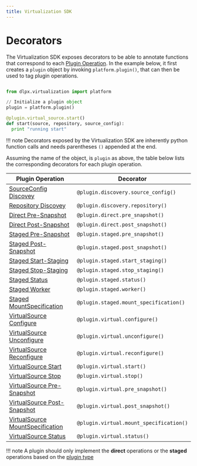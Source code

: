 ```yaml
---
title: Virtualization SDK
---
```


# Decorators

The Virtualization SDK exposes decorators to be able to annotate functions that correspond to each [Plugin Operation](Plugin_Operations.md). 
In the example below, it first creates a `plugin` object by invoking `platform.plugin()`, that can then be used to tag plugin operations.


```python

from dlpx.virtualization import platform

// Initialize a plugin object
plugin = platform.plugin()

@plugin.virtual_source.start()
def start(source, repository, source_config):
  print "running start" 
```

!!! note
    Decorators exposed by the Virtualization SDK are inherently python function calls and needs parentheses `()` appended at the end.

Assuming the name of the object, is `plugin` as above, the table below lists the corresponding decorators for each plugin operation.

Plugin Operation | Decorator
---------------- |  --------
[SourceConfig Discovey](Plugin_Operations.md#sourceconfig-discovery) | `@plugin.discovery.source_config()`
[Repository Discovey](Plugin_Operations.md#repository-discovery) | `@plugin.discovery.repository()`
[Direct Pre-Snapshot](Plugin_Operations.md#linkedsource-pre-snapshot) | `@plugin.direct.pre_snapshot()`
[Direct Post-Snapshot](Plugin_Operations.md#linkedsource-post-snapshot) | `@plugin.direct.post_snapshot()`
[Staged Pre-Snapshot](Plugin_Operations.md#linkedsource-pre-snapshot) | `@plugin.staged.pre_snapshot()`
[Staged Post-Snapshot](Plugin_Operations.md#linkedsource-post-snapshot) | `@plugin.staged.post_snapshot()`
[Staged Start-Staging](Plugin_Operations.md#linkedsource-start-staging) | `@plugin.staged.start_staging()`
[Staged Stop-Staging](Plugin_Operations.md#linkedsource-stop-staging) | `@plugin.staged.stop_staging()`
[Staged Status](Plugin_Operations.md#linkedsource-status) | `@plugin.staged.status()`
[Staged Worker](Plugin_Operations.md#linkedsource-worker) | `@plugin.staged.worker()`
[Staged MountSpecification](Plugin_Operations.md#linkedsource-mount-specification) | `@plugin.staged.mount_specification()`
[VirtualSource Configure](Plugin_Operations.md#virtualsource-configure) | `@plugin.virtual.configure()`
[VirtualSource Unconfigure](Plugin_Operations.md#virtualsource-unconfigure) | `@plugin.virtual.unconfigure()`
[VirtualSource Reconfigure](Plugin_Operations.md#virtualsource-reconfigure) | `@plugin.virtual.reconfigure()`
[VirtualSource Start](Plugin_Operations.md#virtualsource-start) | `@plugin.virtual.start()`
[VirtualSource Stop](Plugin_Operations.md#virtualsource-stop) | `@plugin.virtual.stop()`
[VirtualSource Pre-Snapshot](Plugin_Operations.md#virtualsource-pre-snapshot) | `@plugin.virtual.pre_snapshot()`
[VirtualSource Post-Snapshot](Plugin_Operations.md#virtualsource-post-snapshot) | `@plugin.virtual.post_snapshot()`
[VirtualSource MountSpecification](Plugin_Operations.md#virtualsource-mount-specification) | `@plugin.virtual.mount_specification()`
[VirtualSource Status](Plugin_Operations.md#virtualsource-status) | `@plugin.virtual.status()`

!!! note
    A plugin should only implement the **direct** operations or the **staged** operations based on the [plugin type](Glossary.md#plugin-type)